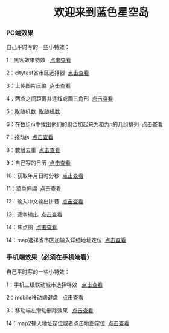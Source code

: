 <h1 style="text-align:center;width:100%;">欢迎来到蓝色星空岛</h1>

<h3>PC端效果</h3>
自己平时写的一些小特效：

 <p> 1：黑客效果特效   <a href="../effects/黑客效果特效.html" target="_blank">点击查看</a></p>
 <p> 2：citytest省市区选择器  <a href="../effects/citytest省市区选择器.html" target="_blank">点击查看</a></p>
 <p> 3：上传图片压缩  <a href="../effects/上传图片压缩.html" target="_blank">点击查看</a></p>
 <p> 4：两点之间距离并连线或画三角形  <a href="../effects/两点之间距离并连线或画三角形.html" target="_blank">点击查看</a></p>
 <p> 5：取随机数  <a href="../effects/取随机数.html" target="_blank">取随机数</a></p>
 <p> 6：在数组m中找出他们的组合加起来为和为n的几组排列  <a href="../effects/在数组m中找出他们的组合加起来为和为n的几组排列.html" target="_blank">点击查看</a></p>
 <p> 7：拖动js  <a href="../effects/拖动js.html" target="_blank">点击查看</a></p>
 <p> 8：数组去重  <a href="../effects/数组去重.html" target="_blank">点击查看</a></p>
 <p> 9：自己写的日历  <a href="../effects/自己写的日历.html" target="_blank">点击查看</a></p>
 <p> 10：获取年月日时分秒  <a href="../effects/获取年月日时分秒.html" target="_blank">点击查看</a></p>
 <p> 11：菜单伸缩  <a href="../effects/菜单伸缩.html" target="_blank">点击查看</a></p>
 <p> 12：输入中文输出拼音  <a href="../effects/输入中文输出拼音.html" target="_blank">点击查看</a></p>
 <p> 13：逐字输出  <a href="../effects/逐字输出.html" target="_blank">点击查看</a></p>
 <p> 14：焦点图  <a href="../effects/焦点图/焦点图.html" target="_blank">点击查看</a></p>
 <p> 14：map选择省市区加输入详细地址定位  <a href="../effects/地图/map选择省市区加输入详细地址定位.html" target="_blank">点击查看</a></p>
 









<h3>手机端效果（必须在手机端看）</h3>

自己平时写的一些小特效：

 <p> 1：手机三级联动城市选择特效   <a href="../effects/phone/手机三级联动城市选择特效/index.html" target="_blank">点击查看</a></p>
 <p> 2：mobile移动端键盘   <a href="../effects/phone/mobile移动端键盘.html" target="_blank">点击查看</a></p>
 <p> 3：移动端左滑动删除效果   <a href="../effects/phone/移动端左滑动删除效果.html" target="_blank">点击查看</a></p>
 <p> 14：map2输入地址定位或者点击地图定位  <a href="../effects/地图/map2输入地址定位或者点击地图定位.html" target="_blank">点击查看</a></p>

